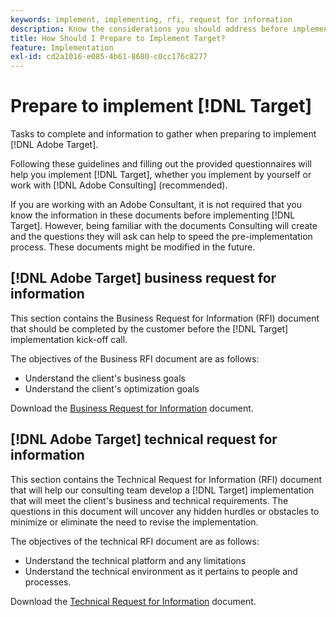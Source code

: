 ```yaml
---
keywords: implement, implementing, rfi, request for information
description: Know the considerations you should address before implementing Adobe Target. Complete necessary tasks and gather information when preparing to implement Target.
title: How Should I Prepare to Implement Target?
feature: Implementation
exl-id: cd2a1016-e085-4b61-8680-c0cc176c8277
---
```

# Prepare to implement [!DNL Target]

Tasks to complete and information to gather when preparing to implement [!DNL Adobe Target].

Following these guidelines and filling out the provided questionnaires will help you implement [!DNL Target], whether you implement by yourself or work with [!DNL Adobe Consulting] (recommended).

If you are working with an Adobe Consultant, it is not required that you know the information in these documents before implementing [!DNL Target]. However, being familiar with the documents Consulting will create and the questions they will ask can help to speed the pre-implementation process. These documents might be modified in the future.

## [!DNL Adobe Target] business request for information

This section contains the Business Request for Information (RFI) document that should be completed by the customer before the [!DNL Target] implementation kick-off call.

The objectives of the Business RFI document are as follows:

* Understand the client's business goals 
* Understand the client's optimization goals

Download the [Business Request for Information](assets/business-rfi.docx) document.

## [!DNL Adobe Target] technical request for information

This section contains the Technical Request for Information (RFI) document that will help our consulting team develop a [!DNL Target] implementation that will meet the client's business and technical requirements. The questions in this document will uncover any hidden hurdles or obstacles to minimize or eliminate the need to revise the implementation.

The objectives of the technical RFI document are as follows:

* Understand the technical platform and any limitations 
* Understand the technical environment as it pertains to people and processes.

Download the [Technical Request for Information](assets/technical-rfi.docx) document.
